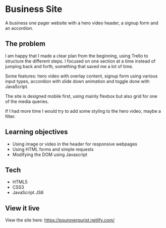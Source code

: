 # Business Site

A business one pager website with a hero video header, a signup form and an accordion.

## The problem

I am happy that I made a clear plan from the beginning, using Trello to structure the different steps. I focused on one section at a time instead of jumping back and forth, something that saved me a lot of time. 

Some features: hero video with overlay content, signup form using various input types, accordion with slide down animation and toggle done with JavaScript.

The site is designed mobile first, using mainly flexbox but also grid for one of the media queries.

If I had more time I would try to add some styling to the hero video, maybe a filter.

## Learning objectives

* Using image or video in the header for responsive webpages
* Using HTML forms and simple requests
* Modifying the DOM using Javascript

## Tech

* HTML5
* CSS3
* JavaScript JS6

## View it live

View the site here: https://pouroverpurist.netlify.com/

